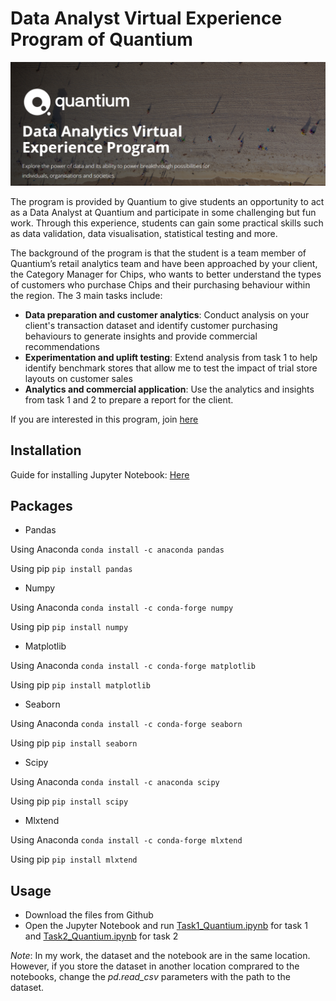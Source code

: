 # Data Analyst Virtual Experience Program of Quantium
![project-banner](https://github.com/TrangNguyenn/Quantium_DataAnalytics/blob/main/Screenshot%202022-06-13%20184728.png)

The program is provided by Quantium to give students an opportunity to act as a Data Analyst at Quantium and participate in some challenging but fun work. Through this experience, students can gain some practical skills such as data validation, data visualisation, statistical testing and more.

The background of the program is that the student is a team member of Quantium’s retail analytics team and have been approached by your client, the Category Manager for Chips, who wants to better understand the types of customers who purchase Chips and their purchasing behaviour within the region. The 3 main tasks include:
- **Data preparation and customer analytics**: Conduct analysis on your client's transaction dataset and identify customer purchasing behaviours to generate insights and provide commercial recommendations
- **Experimentation and uplift testing**: Extend analysis from task 1 to help identify benchmark stores that allow me to test the impact of trial store layouts on customer sales
- **Analytics and commercial application**: Use the analytics and insights from task 1 and 2 to prepare a report for the client.

If you are interested in this program, join [here](https://www.theforage.com/virtual-internships/prototype/NkaC7knWtjSbi6aYv/Data-Analytics?ref=MeJuLu2xdzPvh3prh)
## Installation
Guide for installing Jupyter Notebook: [Here](https://www.geeksforgeeks.org/how-to-install-jupyter-notebook-in-windows/)
## Packages
- Pandas

Using Anaconda
```conda install -c anaconda pandas```

Using pip
```pip install pandas```
- Numpy

Using Anaconda
```conda install -c conda-forge numpy```

Using pip
```pip install numpy```
- Matplotlib

Using Anaconda
```conda install -c conda-forge matplotlib```

Using pip
```pip install matplotlib```
- Seaborn

Using Anaconda
```conda install -c conda-forge seaborn ```

Using pip
```pip install seaborn```
- Scipy

Using Anaconda
```conda install -c anaconda scipy```

Using pip
```pip install scipy```
- Mlxtend

Using Anaconda
```conda install -c conda-forge mlxtend```

Using pip
```pip install mlxtend```
## Usage
- Download the files from Github
- Open the Jupyter Notebook and run [Task1_Quantium.ipynb](https://github.com/TrangNguyenn/Quantium_DataAnalytics/blob/main/Task1_Quantium.ipynb) for task 1 and [Task2_Quantium.ipynb](https://github.com/TrangNguyenn/Quantium_DataAnalytics/blob/main/Task2_Quantium.ipynb) for task 2

*Note*: In my work, the dataset and the notebook are in the same location. However, if you store the dataset in another location comprared to the notebooks, change the *pd.read_csv* parameters with the path to the dataset.
